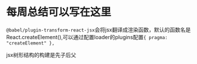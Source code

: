 # 每周总结可以写在这里

`@babel/plugin-transform-react-jsx`会将jsx翻译成渲染函数，默认的函数名是React.createElement(),可以通过配置loader的plugins配置`{ pragma: "createElement" },`

jsx树形结构的构建是先子后父